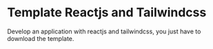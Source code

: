 # Template Reactjs and Tailwindcss

Develop an application with reactjs and tailwindcss, you just have to download the template.


